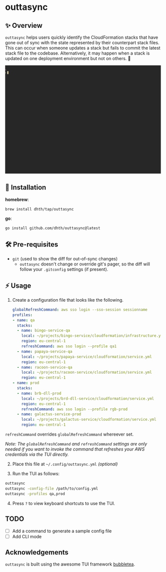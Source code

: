 # outtasync

✨ Overview
---

`outtasync` helps users quickly identify the CloudFormation stacks that have
gone out of sync with the state represented by their counterpart stack files.
This can occur when someone updates a stack but fails to commit the latest stack
file to the codebase. Alternatively, it may happen when a stack is updated on
one deployment environment but not on others. 🤷

<p align="center">
  <img src="./outtasync.gif?raw=true" alt="Usage" />
</p>


💾 Installation
---

**homebrew**:

```sh
brew install dhth/tap/outtasync
```

**go**:

```sh
go install github.com/dhth/outtasync@latest
```

🛠️ Pre-requisites
---

- `git` (used to show the diff for out-of-sync changes)
    - `outtasync` doesn't change or override git's pager, so the diff will
        follow your `.gitconfig` settings (if present).

⚡️ Usage
---

1. Create a configuration file that looks like the following.

    ```yaml
    globalRefreshCommand: aws sso login --sso-session sessionname
    profiles:
    - name: qa
      stacks:
      - name: bingo-service-qa
        local: ~/projects/bingo-service/cloudformation/infrastructure.yml
        region: eu-central-1
        refreshCommand: aws sso login --profile qa1
      - name: papaya-service-qa
        local: ~/projects/papaya-service/cloudformation/service.yml
        region: eu-central-1
      - name: racoon-service-qa
        local: ~/projects/racoon-service/cloudformation/service.yml
        region: eu-central-1
    - name: prod
      stacks:
      - name: brb-dll-prod
        local: ~/projects/brd-dll-service/cloudformation/service.yml
        region: eu-central-1
        refreshCommand: aws sso login --profile rgb-prod
      - name: galactus-service-prod
        local: ~/projects/galactus-service/cloudformation/service.yml
        region: eu-central-1
    ```

`refreshCommand` overrides `globalRefreshCommand` whereever set.

*Note: The `globalRefreshCommand` and `refreshCommand` settings are only needed
if you want to invoke the command that refreshes your AWS credentials via the
TUI directly.*

2. Place this file at `~/.config/outtasync.yml` *(optional)*

3. Run the TUI as follows:

```bash
outtasync
outtasync -config-file /path/to/config.yml
outtasync -profiles qa,prod
```

4. Press `?` to view keyboard shortcuts to use the TUI.

TODO
---

- [ ] Add a command to generate a sample config file
- [ ] Add CLI mode

Acknowledgements
---

`outtasync` is built using the awesome TUI framework [bubbletea][1].

[1]: https://github.com/charmbracelet/bubbletea
